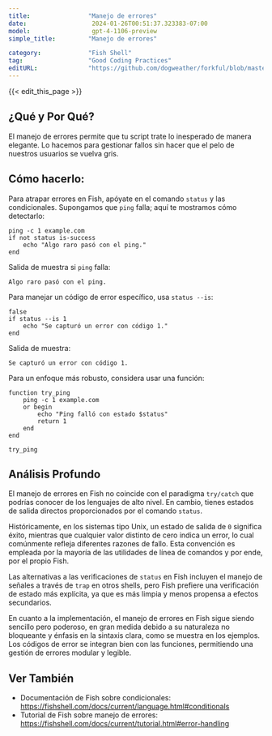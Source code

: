 ```yaml
---
title:                "Manejo de errores"
date:                  2024-01-26T00:51:37.323383-07:00
model:                 gpt-4-1106-preview
simple_title:         "Manejo de errores"

category:             "Fish Shell"
tag:                  "Good Coding Practices"
editURL:              "https://github.com/dogweather/forkful/blob/master/content/es/fish-shell/handling-errors.md"
---
```


{{< edit_this_page >}}

## ¿Qué y Por Qué?
El manejo de errores permite que tu script trate lo inesperado de manera elegante. Lo hacemos para gestionar fallos sin hacer que el pelo de nuestros usuarios se vuelva gris.

## Cómo hacerlo:
Para atrapar errores en Fish, apóyate en el comando `status` y las condicionales. Supongamos que `ping` falla; aquí te mostramos cómo detectarlo:

```fish
ping -c 1 example.com
if not status is-success
    echo "Algo raro pasó con el ping."
end
```

Salida de muestra si `ping` falla:

```
Algo raro pasó con el ping.
```

Para manejar un código de error específico, usa `status --is`:

```fish
false
if status --is 1
    echo "Se capturó un error con código 1."
end
```

Salida de muestra:
```
Se capturó un error con código 1.
```

Para un enfoque más robusto, considera usar una función:

```fish
function try_ping
    ping -c 1 example.com
    or begin
        echo "Ping falló con estado $status"
        return 1
    end
end

try_ping
```

## Análisis Profundo
El manejo de errores en Fish no coincide con el paradigma `try/catch` que podrías conocer de los lenguajes de alto nivel. En cambio, tienes estados de salida directos proporcionados por el comando `status`.

Históricamente, en los sistemas tipo Unix, un estado de salida de `0` significa éxito, mientras que cualquier valor distinto de cero indica un error, lo cual comúnmente refleja diferentes razones de fallo. Esta convención es empleada por la mayoría de las utilidades de línea de comandos y por ende, por el propio Fish.

Las alternativas a las verificaciones de `status` en Fish incluyen el manejo de señales a través de `trap` en otros shells, pero Fish prefiere una verificación de estado más explícita, ya que es más limpia y menos propensa a efectos secundarios.

En cuanto a la implementación, el manejo de errores en Fish sigue siendo sencillo pero poderoso, en gran medida debido a su naturaleza no bloqueante y énfasis en la sintaxis clara, como se muestra en los ejemplos. Los códigos de error se integran bien con las funciones, permitiendo una gestión de errores modular y legible.

## Ver También
- Documentación de Fish sobre condicionales: https://fishshell.com/docs/current/language.html#conditionals
- Tutorial de Fish sobre manejo de errores: https://fishshell.com/docs/current/tutorial.html#error-handling
